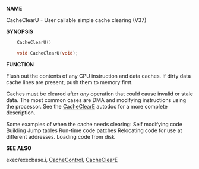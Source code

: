 
**NAME**

CacheClearU - User callable simple cache clearing (V37)

**SYNOPSIS**

```c
    CacheClearU()

    void CacheClearU(void);

```
**FUNCTION**

Flush out the contents of any CPU instruction and data caches.
If dirty data cache lines are present, push them to memory first.

Caches must be cleared after *any* operation that could cause
invalid or stale data.  The most common cases are DMA and modifying
instructions using the processor.  See the [CacheClearE](CacheClearE) autodoc
for a more complete description.

Some examples of when the cache needs clearing:
Self modifying code
Building Jump tables
Run-time code patches
Relocating code for use at different addresses.
Loading code from disk

**SEE ALSO**

exec/execbase.i, [CacheControl](CacheControl), [CacheClearE](CacheClearE)
